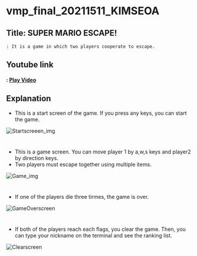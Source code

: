 # vmp_final_20211511_KIMSEOA

## Title: SUPER MARIO ESCAPE!
    : It is a game in which two players cooperate to escape.

## Youtube link
#### : [Play Video](https://youtu.be/I9N2z73KKHg)

## Explanation
* This is a start screen of the game. If you press any keys, you can start the game.
  
![Startscreeen_img](https://github.com/seoooa/vmp_final_20211511_KIMSEOA/assets/102460668/de1d1af5-5f0c-4673-8500-3e8925606607)

#

* This is a game screen. You can move player 1 by a,w,s keys and player2 by direction keys.
* Two players must escape together using multiple items.
  
![Game_img](https://github.com/seoooa/vmp_final_20211511_KIMSEOA/assets/102460668/307cb21a-303e-41d1-a367-03828fbfdd9a)

#

* If one of the players die three tirmes, the game is over.
  
![GameOverscreen](https://github.com/seoooa/vmp_final_20211511_KIMSEOA/assets/102460668/dc5a67d6-e600-4d51-bb04-c84163c26d7d)  

#

* If both of the players reach each flags, you clear the game. Then, you can type your nickname on the terminal and see the ranking list.
  
![Clearscreen](https://github.com/seoooa/vmp_final_20211511_KIMSEOA/assets/102460668/e92970e0-a563-40ed-bc3b-fee9baf8643c)


